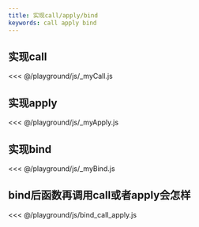 ```yaml
---
title: 实现call/apply/bind
keywords: call apply bind
---
```


## 实现call

<<< @/playground/js/_myCall.js

## 实现apply

<<< @/playground/js/_myApply.js

## 实现bind

<<< @/playground/js/_myBind.js

## bind后函数再调用call或者apply会怎样

<<< @/playground/js/bind_call_apply.js

